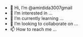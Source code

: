 - 👋 Hi, I’m @amirdida3007gmail
- 👀 I’m interested in ...
- 🌱 I’m currently learning ...
- 💞️ I’m looking to collaborate on ...
- 📫 How to reach me ...

<!---
amirdida3007gmail/amirdida3007gmail is a ✨ special ✨ repository because its `README.md` (this file) appears on your GitHub profile.
You can click the Preview link to take a look at your changes.
--->
